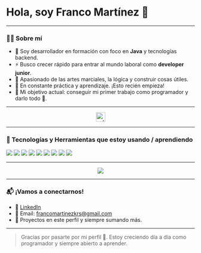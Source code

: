 # Hola, soy Franco Martínez 👋

---

### 👨‍💻 Sobre mí
- 🧠 Soy desarrollador en formación con foco en **Java** y tecnologías backend.
- ⚡ Busco crecer rápido para entrar al mundo laboral como **developer junior**.
- 🥋 Apasionado de las artes marciales, la lógica y construir cosas útiles.
- 🔄 En constante práctica y aprendizaje. ¡Esto recién empieza!
- 💼 Mi objetivo actual: conseguir mi primer trabajo como programador y darlo todo 💪.

---

<div align="center">
  <img src="https://i.imgur.com/dBaSKWF.gif" width="25" alt="saludo" />
</div>

---

### 🚀 Tecnologías y Herramientas que estoy usando / aprendiendo

<p align="left">
  <img src="https://img.shields.io/badge/Java-007396?style=for-the-badge&logo=java&logoColor=white"/>
  <img src="https://img.shields.io/badge/React-20232A?style=for-the-badge&logo=react&logoColor=61DAFB"/>
  <img src="https://img.shields.io/badge/SpringBoot-6DB33F?style=for-the-badge&logo=springboot&logoColor=white"/>
  <img src="https://img.shields.io/badge/MySQL-00000F?style=for-the-badge&logo=mysql&logoColor=white"/>
  <img src="https://img.shields.io/badge/HTML5-E34F26?style=for-the-badge&logo=html5&logoColor=white"/>
  <img src="https://img.shields.io/badge/JavaScript-F7DF1E?style=for-the-badge&logo=javascript&logoColor=black"/>
  <img src="https://img.shields.io/badge/GitHub-181717?style=for-the-badge&logo=github&logoColor=white"/>
  <img src="https://img.shields.io/badge/Git-F05032?style=for-the-badge&logo=git&logoColor=white"/>
  <img src="https://img.shields.io/badge/Linux-FCC624?style=for-the-badge&logo=linux&logoColor=black"/>
</p>

---

<div align="center">
  <img src="https://capsule-render.vercel.app/api?type=waving&color=0:00c6ff,100:0072ff&height=100&section=footer"/>
</div>

---

### 📬 ¡Vamos a conectarnos!

- 💼 [LinkedIn](https://www.linkedin.com/in/franco-emanuel-martinez-360748230/)
- 📧 Email: francomartinezkrs@gmail.com
- 🧠 Proyectos en este perfil y siempre sumando más.

---

> Gracias por pasarte por mi perfil 🙌. Estoy creciendo día a día como programador y siempre abierto a aprender.
